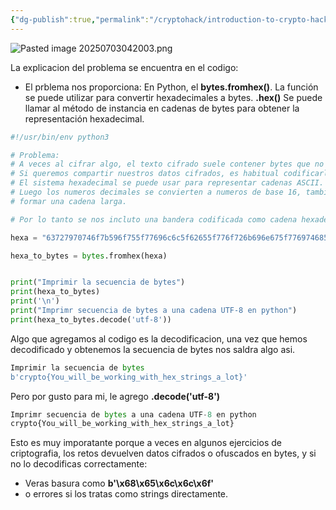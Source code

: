 ```yaml
---
{"dg-publish":true,"permalink":"/cryptohack/introduction-to-crypto-hack/hex/","dgPassFrontmatter":true,"noteIcon":""}
---
```


![Pasted image 20250703042003.png](/img/user/Pasted%20image%2020250703042003.png)

La explicacion del problema se encuentra en el codigo:
- El prblema nos proporciona:
		En Python, el **bytes.fromhex()**. La función se puede utilizar para convertir hexadecimales a bytes. **.hex()** Se puede llamar al método de instancia en cadenas de bytes para obtener la representación hexadecimal. 
``` python
#!/usr/bin/env python3

# Problema:
# A veces al cifrar algo, el texto cifrado suele contener bytes que no son caracteres ASCII imprimibles. 
# Si queremos compartir nuestros datos cifrados, es habitual codificarlos en un formato mas intuitivo y portatil entre diferentes sistemas.
# El sistema hexadecimal se puede usar para representar cadenas ASCII. Primero, cada letra se convierte en un numero ordinal segun la tabla ASCII
# Luego los numeros decimales se convierten a numeros de base 16, tambien conocidos como hexadecimales. Los numeros se pueden combinar para 
# formar una cadena larga.

# Por lo tanto se nos incluto una bandera codificada como cadena hexadecimal. Debemos decodificarla en bytes para obtener la bandera.

hexa = "63727970746f7b596f755f77696c6c5f62655f776f726b696e675f776974685f6865785f737472696e67735f615f6c6f747d"

hexa_to_bytes = bytes.fromhex(hexa)


print("Imprimir la secuencia de bytes")
print(hexa_to_bytes)
print('\n')
print("Imprimr secuencia de bytes a una cadena UTF-8 en python")
print(hexa_to_bytes.decode('utf-8'))

```
Algo que agregamos al codigo es la decodificacion, una vez que hemos decodificado y obtenemos la secuencia de bytes nos saldra algo asi.

``` python
Imprimir la secuencia de bytes
b'crypto{You_will_be_working_with_hex_strings_a_lot}'
```

Pero por gusto para mi, le agrego **.decode('utf-8')**

``` python
Imprimr secuencia de bytes a una cadena UTF-8 en python
crypto{You_will_be_working_with_hex_strings_a_lot}
```

Esto es muy imporatante porque a veces en algunos ejercicios de criptografia, los retos devuelven datos cifrados o ofuscados en bytes, y si no lo decodificas correctamente: 
- Veras basura como **b'\x68\x65\x6c\x6c\x6f'**
- o errores si los tratas como strings directamente.





